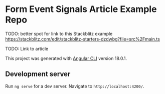 # Form Event Signals Article Example Repo

TODO: better spot for link to this Stackblitz example https://stackblitz.com/edit/stackblitz-starters-dzdwbg?file=src%2Fmain.ts

TODO: Link to article

This project was generated with [Angular CLI](https://github.com/angular/angular-cli) version 18.0.1.

## Development server

Run `ng serve` for a dev server. Navigate to `http://localhost:4200/`.

